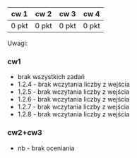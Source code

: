 | cw 1 | cw 2| cw 3| cw 4|
|---|---|---|---|
| 0 pkt | 0 pkt | 0 pkt | 0 pkt |

Uwagi:

### cw1

* brak wszystkich zadań
* 1.2.4 - brak wczytania liczby z wejścia
* 1.2.5 - brak wczytania liczby z wejścia
* 1.2.6 - brak wczytania liczby z wejścia
* 1.2.7 - brak wczytania liczby z wejścia
* 1.2.8 - brak wczytania liczby z wejścia

### cw2+cw3

* nb - brak oceniania
